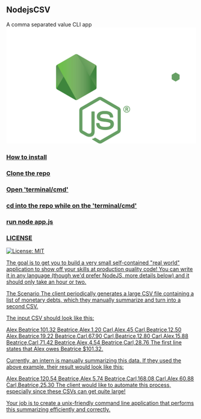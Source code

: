 ## NodejsCSV
A comma separated value CLI app<br>
![NodeJs](https://github.com/Kay-raph/NodejsCSV/blob/master/66-667065_js-club-new-balance-png-logo-node-js.png)
### <u>How to install<u><br>
### Clone the repo
### Open 'terminal/cmd'
### cd into the repo while on the 'terminal/cmd'
### run node app.js

### LICENSE
[![License: MIT](https://img.shields.io/badge/License-MIT-yellow.svg)](https://opensource.org/licenses/MIT)

  
  
  
  The goal is to get you to build a very small self-contained "real world" application to show off your skills at production quality code! You can write it in any language (though we'd prefer NodeJS, more details below) and it should only take an hour or two.

The Scenario
The client periodically generates a large CSV file containing a list of monetary debts, which they manually summarize and turn into a second CSV.

The input CSV should look like this:

Alex,Beatrice,101.32
Beatrice,Alex,1.20
Carl,Alex,45
Carl,Beatrice,12.50
Alex,Beatrice,19.22
Beatrice,Carl,67.90
Carl,Beatrice,12.80
Carl,Alex,15.88
Beatrice,Carl,71.42
Beatrice,Alex,4.54
Beatrice,Carl,28.76
The first line states that Alex owes Beatrice $101.32.

Currently, an intern is manually summarizing this data. If they used the above example, their result would look like this:

Alex,Beatrice,120.54
Beatrice,Alex,5.74
Beatrice,Carl,168.08
Carl,Alex,60.88
Carl,Beatrice,25.30
The client would like to automate this process, especially since these CSVs can get quite large!

Your job is to create a unix-friendly command line application that performs this summarizing efficiently and correctly.
